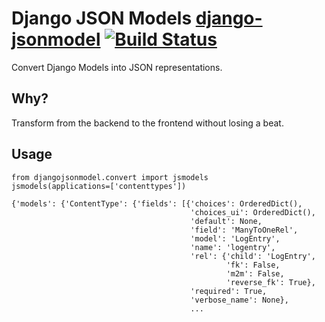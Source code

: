 Django JSON Models [django-jsonmodel](https://github.com/futurice/django-jsonmodel) [![Build Status](https://travis-ci.org/futurice/django-jsonmodel.svg?branch=master)](https://travis-ci.org/futurice/django-jsonmodel)
==================

Convert Django Models into JSON representations.

Why?
----

Transform from the backend to the frontend without losing a beat.

Usage
-----

```
from djangojsonmodel.convert import jsmodels
jsmodels(applications=['contenttypes'])

{'models': {'ContentType': {'fields': [{'choices': OrderedDict(),
                                        'choices_ui': OrderedDict(),
                                        'default': None,
                                        'field': 'ManyToOneRel',
                                        'model': 'LogEntry',
                                        'name': 'logentry',
                                        'rel': {'child': 'LogEntry',
                                                'fk': False,
                                                'm2m': False,
                                                'reverse_fk': True},
                                        'required': True,
                                        'verbose_name': None},
                                        ...
```
